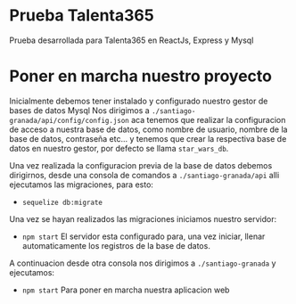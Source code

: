 # Prueba Talenta365

Prueba desarrollada para Talenta365 en ReactJs, Express y Mysql

# Poner en marcha nuestro proyecto

Inicialmente debemos tener instalado y configurado nuestro gestor de bases de datos Mysql
Nos dirigimos a  `./santiago-granada/api/config/config.json` aca tenemos que realizar la configuracion de acceso a nuestra base de datos, como nombre de usuario, nombre de la base de datos, contraseña etc... y tenemos que crear la respectiva base de datos en nuestro gestor, por defecto se llama `star_wars_db`.

Una vez realizada la configuracion previa de la base de datos debemos dirigirnos, desde una consola de comandos a `./santiago-granada/api` alli ejecutamos las migraciones, para esto:
- `sequelize db:migrate`

Una vez se hayan realizados las migraciones iniciamos nuestro servidor:
- `npm start` El servidor esta configurado para, una vez iniciar, llenar automaticamente los registros de la base de datos.

A continuacion desde otra consola nos dirigimos a `./santiago-granada` y ejecutamos:
- `npm start` Para poner en marcha nuestra aplicacion web


